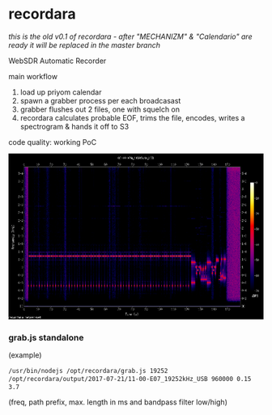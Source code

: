 recordara
=========

_this is the old v0.1 of recordara - after "MECHANIZM" & "Calendario" are ready it will be replaced in the master branch_

WebSDR Automatic Recorder

main workflow
1. load up priyom calendar
2. spawn a grabber process per each broadcasast
3. grabber flushes out 2 files, one with squelch on
4. recordara calculates probable EOF, trims the file, encodes, writes a spectrogram & hands it off to S3

code quality: working PoC

![recordara](06-40-XPA_14609kHz_USB.png)

### grab.js standalone

(example)

    /usr/bin/nodejs /opt/recordara/grab.js 19252 /opt/recordara/output/2017-07-21/11-00-E07_19252kHz_USB 960000 0.15 3.7

(freq, path prefix, max. length in ms and bandpass filter low/high)
